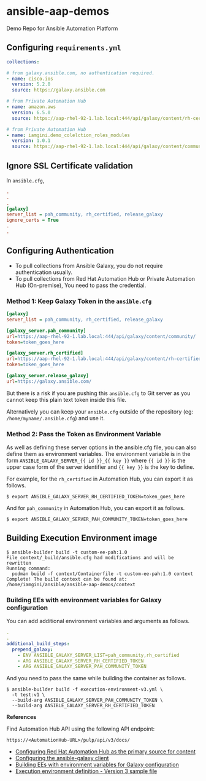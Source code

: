 # ansible-aap-demos
Demo Repo for Ansible Automation Platform

## Configuring `requirements.yml`

```yaml
collections:

# from galaxy.ansible.com, no authentication required.
- name: cisco.ios
  version: 5.2.0
  source: https://galaxy.ansible.com

# from Private Automation Hub
- name: amazon.aws
  version: 6.5.0
  source: https://aap-rhel-92-1.lab.local:444/api/galaxy/content/rh-certified/

# from Private Automation Hub
- name: iamgini.demo_colelction_roles_modules
  version: 1.0.1
  source: https://aap-rhel-92-1.lab.local:444/api/galaxy/content/community/ 
```

## Ignore SSL Certificate validation

In `ansible.cfg`,

```ini
.
.
.
[galaxy]
server_list = pah_community, rh_certified, release_galaxy
ignore_certs = True
.
.
```

## Configuring Authentication

- To pull collections from Ansible Galaxy, you do not require authentication usually.
- To pull collections from Red Hat Automation Hub or Private Automation Hub (On-premise), You need to pass the credential.

### Method 1: Keep Galaxy Token in the `ansible.cfg`

```ini
[galaxy]
server_list = pah_community, rh_certified, release_galaxy

[galaxy_server.pah_community]
url=https://aap-rhel-92-1.lab.local:444/api/galaxy/content/community/
token=token_goes_here

[galaxy_server.rh_certified]
url=https://aap-rhel-92-1.lab.local:444/api/galaxy/content/rh-certified/
token=token_goes_here

[galaxy_server.release_galaxy]
url=https://galaxy.ansible.com/
```

But there is a risk if you are pushing this `ansible.cfg` to Git server as you cannot keep this plain text token inside this file.

Alternatively you can keep your `ansible.cfg` outside of the repository (eg: `/home/myname/.ansible.cfg`) and use it.


### Method 2: Pass the Token as Environment Variable

As well as defining these server options in the ansible.cfg file, you can also define them as environment variables. The environment variable is in the form `ANSIBLE_GALAXY_SERVER_{{ id }}_{{ key }}` where `{{ id }}` is the upper case form of the server identifier and `{{ key }}` is the key to define. 

For example, for the `rh_certified` in Automation Hub, you can export it as follows.

```shell
$ export ANSIBLE_GALAXY_SERVER_RH_CERTIFIED_TOKEN=token_goes_here
```

And for `pah_community` in Automation Hub, you can export it as follows.


```shell
$ export ANSIBLE_GALAXY_SERVER_PAH_COMMUNITY_TOKEN=token_goes_here
```

## Building Execution Environment image

```shell
$ ansible-builder build -t custom-ee-pah:1.0
File context/_build/ansible.cfg had modifications and will be rewritten
Running command:
  podman build -f context/Containerfile -t custom-ee-pah:1.0 context
Complete! The build context can be found at: /home/iamgini/ansible/ansible-aap-demos/context
```

### Building EEs with environment variables for Galaxy configuration

You can add additional environment variables and arguments as follows. 

```yaml
.
.
additional_build_steps:
  prepend_galaxy:
    - ENV ANSIBLE_GALAXY_SERVER_LIST=pah_community,rh_certified
    - ARG ANSIBLE_GALAXY_SERVER_RH_CERTIFIED_TOKEN
    - ARG ANSIBLE_GALAXY_SERVER_PAH_COMMUNITY_TOKEN
```

And you need to pass the same while building the container as follows.

```shell
$ ansible-builder build -f execution-environment-v3.yml \
  -t test:v1 \
  --build-arg ANSIBLE_GALAXY_SERVER_PAH_COMMUNITY_TOKEN \
  --build-arg ANSIBLE_GALAXY_SERVER_RH_CERTIFIED_TOKEN 
```

**References**

Find Automation Hub API using the following API endpoint:

`https://<AutomationHub-URL>/pulp/api/v3/docs/`

- [Configuring Red Hat Automation Hub as the primary source for content](https://access.redhat.com/documentation/en-us/red_hat_ansible_automation_platform/1.2/html/getting_started_with_red_hat_ansible_automation_hub/proc-configure-automation-hub-server)
- [Configuring the ansible-galaxy client](https://docs.ansible.com/ansible/latest/collections_guide/collections_installing.html#configuring-the-ansible-galaxy-client)
- [Building EEs with environment variables for Galaxy configuration](https://ansible.readthedocs.io/projects/builder/en/latest/scenario_guides/scenario_custom/)
- [Execution environment definition - Version 3 sample file](https://ansible.readthedocs.io/projects/builder/en/latest/definition/#version-3-format)